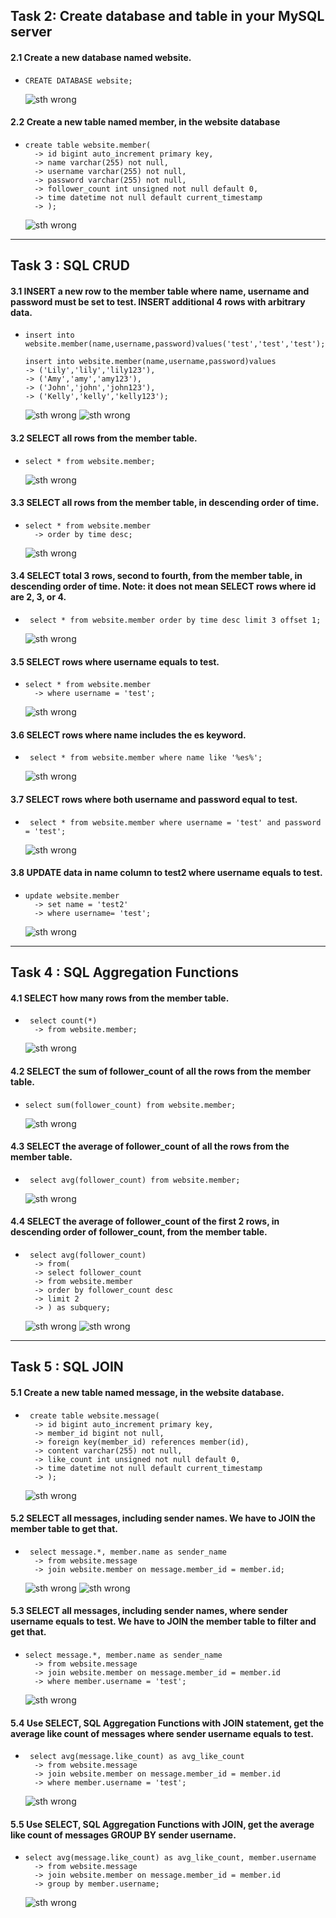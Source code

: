 ## Task 2: Create database and table in your MySQL server
#### 2.1 Create a new database named website.
- ```
  CREATE DATABASE website;
  ```
  ![sth wrong](image/task2_1.png)
#### 2.2 Create a new table named member, in the website database
- ``` 
  create table website.member(
    -> id bigint auto_increment primary key,
    -> name varchar(255) not null,
    -> username varchar(255) not null,
    -> password varchar(255) not null,
    -> follower_count int unsigned not null default 0,
    -> time datetime not null default current_timestamp
    -> );
    ```
  ![sth wrong](image/task2_2.png)
---
## Task 3 : SQL CRUD
#### 3.1 INSERT a new row to the member table where name, username and password must be set to test. INSERT additional 4 rows with arbitrary data.
- ``` 
  insert into website.member(name,username,password)values('test','test','test'); 

  insert into website.member(name,username,password)values
  -> ('Lily','lily','lily123'),
  -> ('Amy','amy','amy123'),
  -> ('John','john','john123'),
  -> ('Kelly','kelly','kelly123');
  ```
  ![sth wrong](image/task3_1_1.png)
  ![sth wrong](image/task3_1_2.png)
#### 3.2 SELECT all rows from the member table.
- ```
  select * from website.member;
  ```
  ![sth wrong](image/task3_2.png)
#### 3.3 SELECT all rows from the member table, in descending order of time.
- ```
  select * from website.member
    -> order by time desc;
  ```
  ![sth wrong](image/task3_3.png)
#### 3.4 SELECT total 3 rows, second to fourth, from the member table, in descending order of time. Note: it does not mean SELECT rows where id are 2, 3, or 4.
- ```
   select * from website.member order by time desc limit 3 offset 1;
   ```
  ![sth wrong](image/task3_4.png)
#### 3.5 SELECT rows where username equals to test.
- ```
  select * from website.member
    -> where username = 'test';
  ```
  ![sth wrong](image/task3_5.png)
#### 3.6 SELECT rows where name includes the es keyword.
- ```
   select * from website.member where name like '%es%';
   ```
  ![sth wrong](image/task3_6.png)
#### 3.7 SELECT rows where both username and password equal to test.
- ```
   select * from website.member where username = 'test' and password = 'test';
   ```
  ![sth wrong](image/task3_7.png)
#### 3.8 UPDATE data in name column to test2 where username equals to test.
- ```
  update website.member
    -> set name = 'test2'
    -> where username= 'test';
  ```
  ![sth wrong](image/task3_8.png)
---
## Task 4 : SQL Aggregation Functions
#### 4.1 SELECT how many rows from the member table.
- ```
   select count(*)
    -> from website.member;
  ```
  ![sth wrong](image/task4_1.png)
#### 4.2 SELECT the sum of follower_count of all the rows from the member table.
- ```
  select sum(follower_count) from website.member;
  ```
  ![sth wrong](image/task4_2.png)
#### 4.3 SELECT the average of follower_count of all the rows from the member table.
- ```
   select avg(follower_count) from website.member;
  ```
  ![sth wrong](image/task4_3.png)
#### 4.4 SELECT the average of follower_count of the first 2 rows, in descending order of follower_count, from the member table.
- ```
   select avg(follower_count)
    -> from(
    -> select follower_count
    -> from website.member
    -> order by follower_count desc
    -> limit 2
    -> ) as subquery;
    ```
  ![sth wrong](image/task4_4_1.png)
  ![sth wrong](image/task4_4_2.png)
---
## Task 5 : SQL JOIN
####  5.1 Create a new table named message, in the website database.
- ```
   create table website.message(
    -> id bigint auto_increment primary key,
    -> member_id bigint not null,
    -> foreign key(member_id) references member(id),
    -> content varchar(255) not null,
    -> like_count int unsigned not null default 0,
    -> time datetime not null default current_timestamp
    -> );
    ```
  ![sth wrong](image/task5_1.png)
#### 5.2 SELECT all messages, including sender names. We have to JOIN the member table to get that.
- ```
   select message.*, member.name as sender_name
    -> from website.message
    -> join website.member on message.member_id = member.id;
    ```
  ![sth wrong](image/task5_2_1.png)
  ![sth wrong](image/task5_2_2.png)
####  5.3 SELECT all messages, including sender names, where sender username equals to test. We have to JOIN the member table to filter and get that.
- ```
  select message.*, member.name as sender_name
    -> from website.message
    -> join website.member on message.member_id = member.id
    -> where member.username = 'test';
    ```
  ![sth wrong](image/task5_3.png)
####  5.4 Use SELECT, SQL Aggregation Functions with JOIN statement, get the average like count of messages where sender username equals to test.
- ```
   select avg(message.like_count) as avg_like_count
    -> from website.message
    -> join website.member on message.member_id = member.id
    -> where member.username = 'test';
    ```
  ![sth wrong](image/task5_4.png)
####  5.5 Use SELECT, SQL Aggregation Functions with JOIN, get the average like count of messages GROUP BY sender username.
- ```
  select avg(message.like_count) as avg_like_count, member.username
    -> from website.message
    -> join website.member on message.member_id = member.id
    -> group by member.username;
    ```
  ![sth wrong](image/task5_5.png)